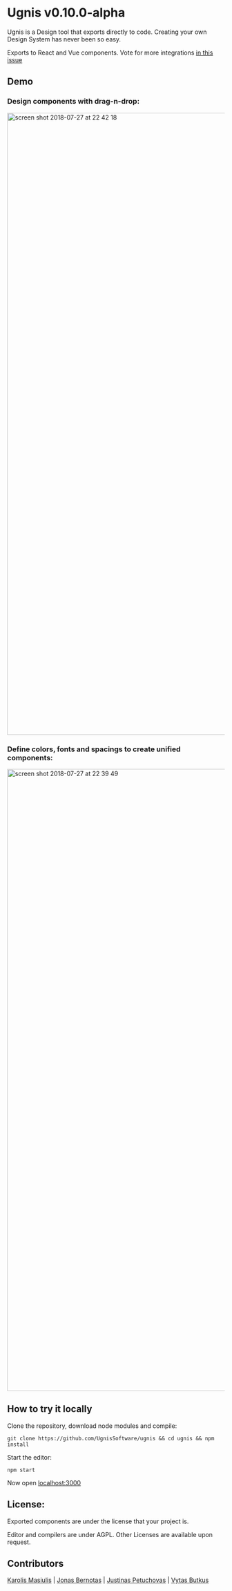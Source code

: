# Ugnis v0.10.0-alpha

Ugnis is a Design tool that exports directly to code. Creating your own Design System has never been so easy.

Exports to React and Vue components. Vote for more integrations [in this issue](https://github.com/UgnisSoftware/ugnis/issues/1)

## Demo

### Design components with drag-n-drop:
<img width="1440" alt="screen shot 2018-07-27 at 22 42 18" src="https://user-images.githubusercontent.com/5903616/43343323-7b3ff350-91ee-11e8-8443-558a1610c7c1.png">

### Define colors, fonts and spacings to create unified components:
<img width="1440" alt="screen shot 2018-07-27 at 22 39 49" src="https://user-images.githubusercontent.com/5903616/43343325-7d657af6-91ee-11e8-9708-4cc4e8212ad6.png">


## How to try it locally

Clone the repository, download node modules and compile:
```
git clone https://github.com/UgnisSoftware/ugnis && cd ugnis && npm install
```

Start the editor:
```
npm start
```

Now open [localhost:3000](http://localhost:3000)

## License:

Exported components are under the license that your project is.

Editor and compilers are under AGPL. Other Licenses are available upon request.

## Contributors

[Karolis Masiulis](https://www.github.com/masiulis) | [Jonas Bernotas](https://github.com/Djonix) | [Justinas Petuchovas](https://github.com/jpetuchovas) | [Vytas Butkus](http://vytasbutkus.com/)

